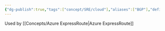 ```yaml
---
{"dg-publish":true,"tags":["concept/SRE/cloud"],"aliases":["BGP"],"definition":"Protocol for how network connect to each other for exchanging routing information","creation_date":"2024-05-02 16:02","permalink":"/concepts/border-gateway-protocol/","dgPassFrontmatter":true}
---
```


Used by [[Concepts/Azure ExpressRoute\|Azure ExpressRoute]]